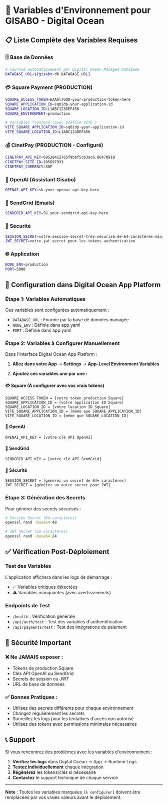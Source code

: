 # 🔐 Variables d'Environnement pour GISABO - Digital Ocean

## 📋 Liste Complète des Variables Requises

### 🗄️ Base de Données
```bash
# Fournie automatiquement par Digital Ocean Managed Database
DATABASE_URL=${gisabo-db.DATABASE_URL}
```

### 💳 Square Payment (PRODUCTION)
```bash
SQUARE_ACCESS_TOKEN=EAAAl7GQQ-your-production-token-here
SQUARE_APPLICATION_ID=sq0idp-your-application-id
SQUARE_LOCATION_ID=L1ABC123DEF456
SQUARE_ENVIRONMENT=production

# Variables frontend (avec préfixe VITE_)
VITE_SQUARE_APPLICATION_ID=sq0idp-your-application-id
VITE_SQUARE_LOCATION_ID=L1ABC123DEF456
```

### 💰 CinetPay (PRODUCTION - Configuré)
```bash
CINETPAY_API_KEY=69528412765f9bbf5cb3ac6.86470919
CINETPAY_SITE_ID=105897933
CINETPAY_CURRENCY=XOF
```

### 🤖 OpenAI (Assistant Gisabo)
```bash
OPENAI_API_KEY=sk-your-openai-api-key-here
```

### 📧 SendGrid (Emails)
```bash
SENDGRID_API_KEY=SG.your-sendgrid-api-key-here
```

### 🔐 Sécurité
```bash
SESSION_SECRET=votre-session-secret-très-sécurisé-de-64-caractères-minimum
JWT_SECRET=votre-jwt-secret-pour-les-tokens-authentication
```

### 🌐 Application
```bash
NODE_ENV=production
PORT=5000
```

## 🎯 Configuration dans Digital Ocean App Platform

### Étape 1: Variables Automatiques
Ces variables sont configurées automatiquement :
- `DATABASE_URL` : Fournie par la base de données managée
- `NODE_ENV` : Définie dans app.yaml
- `PORT` : Définie dans app.yaml

### Étape 2: Variables à Configurer Manuellement

Dans l'interface Digital Ocean App Platform :

1. **Allez dans votre App** → **Settings** → **App-Level Environment Variables**

2. **Ajoutez ces variables une par une :**

#### 💳 Square (À configurer avec vos vrais tokens)
```
SQUARE_ACCESS_TOKEN = [votre token production Square]
SQUARE_APPLICATION_ID = [votre application ID Square] 
SQUARE_LOCATION_ID = [votre location ID Square]
VITE_SQUARE_APPLICATION_ID = [même que SQUARE_APPLICATION_ID]
VITE_SQUARE_LOCATION_ID = [même que SQUARE_LOCATION_ID]
```

#### 🤖 OpenAI
```
OPENAI_API_KEY = [votre clé API OpenAI]
```

#### 📧 SendGrid
```
SENDGRID_API_KEY = [votre clé API SendGrid]
```

#### 🔐 Sécurité
```
SESSION_SECRET = [générez un secret de 64+ caractères]
JWT_SECRET = [générez un autre secret pour JWT]
```

### Étape 3: Génération des Secrets

Pour générer des secrets sécurisés :

```bash
# Session Secret (64 caractères)
openssl rand -base64 48

# JWT Secret (32 caractères)
openssl rand -base64 24
```

## ✅ Vérification Post-Déploiement

### Test des Variables
L'application affichera dans les logs de démarrage :
- ✅ Variables critiques détectées
- ⚠️ Variables manquantes (avec avertissements)

### Endpoints de Test
- `/health` : Vérification générale
- `/api/auth/test` : Test des variables d'authentification
- `/api/payments/test` : Test des intégrations de paiement

## 🚨 Sécurité Important

### ❌ Ne JAMAIS exposer :
- Tokens de production Square
- Clés API OpenAI ou SendGrid
- Secrets de session ou JWT
- URL de base de données

### ✅ Bonnes Pratiques :
- Utilisez des secrets différents pour chaque environnement
- Changez régulièrement les secrets
- Surveillez les logs pour les tentatives d'accès non autorisé
- Utilisez des tokens avec permissions minimales nécessaires

## 📞 Support

Si vous rencontrez des problèmes avec les variables d'environnement :

1. **Vérifiez les logs** dans Digital Ocean → App → Runtime Logs
2. **Testez individuellement** chaque intégration
3. **Régénérez** les tokens/clés si nécessaire
4. **Contactez** le support technique de chaque service

---

**Note** : Toutes les variables marquées `[à configurer]` doivent être remplacées par vos vraies valeurs avant le déploiement.